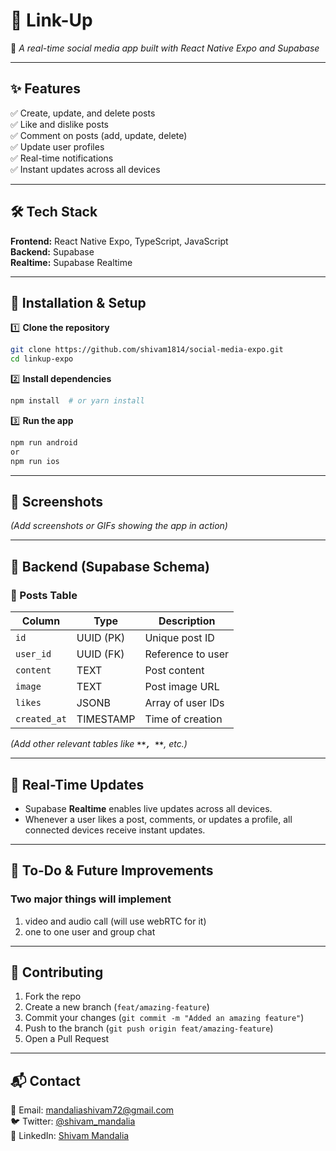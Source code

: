 # 📌 Link-Up

🚀 *A real-time social media app built with React Native Expo and Supabase*

---

## **✨ Features**

✅ Create, update, and delete posts\
✅ Like and dislike posts\
✅ Comment on posts (add, update, delete)\
✅ Update user profiles\
✅ Real-time notifications\
✅ Instant updates across all devices

---

## **🛠️ Tech Stack**

**Frontend:** React Native Expo, TypeScript, JavaScript\
**Backend:** Supabase\
**Realtime:** Supabase Realtime

---

## **🚀 Installation & Setup**

1️⃣ **Clone the repository**

```sh
git clone https://github.com/shivam1814/social-media-expo.git
cd linkup-expo
```

2️⃣ **Install dependencies**

```sh
npm install  # or yarn install
```

3️⃣ **Run the app**

```sh
npm run android
or
npm run ios
```

---

## **📸 Screenshots**

*(Add screenshots or GIFs showing the app in action)*

---

## **📡 Backend (Supabase Schema)**

### **📝 Posts Table**

| Column       | Type      | Description       |
| ------------ | --------- | ----------------- |
| `id`         | UUID (PK) | Unique post ID    |
| `user_id`    | UUID (FK) | Reference to user |
| `content`    | TEXT      | Post content      |
| `image`      | TEXT      | Post image URL    |
| `likes`      | JSONB     | Array of user IDs |
| `created_at` | TIMESTAMP | Time of creation  |

*(Add other relevant tables like **``**, **``**, etc.)*

---

## **🔔 Real-Time Updates**

- Supabase **Realtime** enables live updates across all devices.
- Whenever a user likes a post, comments, or updates a profile, all connected devices receive instant updates.

---

## **📌 To-Do & Future Improvements**

### Two major things will implement
1. video and audio call (will use webRTC for it)
2. one to one user and group chat

---

## **🤝 Contributing**

1. Fork the repo
2. Create a new branch (`feat/amazing-feature`)
3. Commit your changes (`git commit -m "Added an amazing feature"`)
4. Push to the branch (`git push origin feat/amazing-feature`)
5. Open a Pull Request

---

## **📬 Contact**

📧 Email: [mandaliashivam72@gmail.com](mailto\:mandaliashivam72@gmail.com)\
🐦 Twitter: [@shivam_mandalia](https://x.com/shivam_mandalia)\
💼 LinkedIn: [Shivam Mandalia](https://www.linkedin.com/in/shivam-mandalia/)
